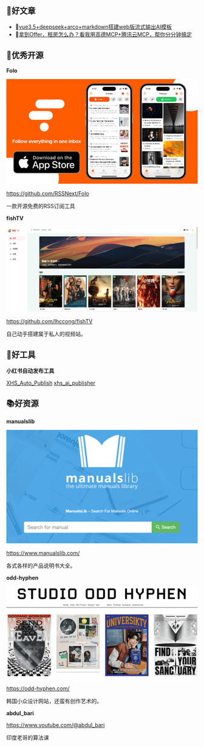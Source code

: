 ## 📖好文章 
* 📄[vue3.5+deepseek+arco+markdown搭建web版流式输出AI模板](https://juejin.cn/post/748636969673801732)
* 📄[拿到Offer，租房怎么办？看我用高德MCP+腾讯云MCP，帮你分分钟搞定](https://juejin.cn/post/7488599657125052416)

## 🎈优秀开源

**Folo**

![20250413213701.png](imgs/20250413213701.png)

https://github.com/RSSNext/Folo

一款开源免费的RSS订阅工具

**fishTV**

![20250414101221.png](imgs/20250414101221.png)

https://github.com/lhccong/fishTV

自己动手搭建属于私人的视频站。

## 🔨好工具

**小红书自动发布工具**

[XHS_Auto_Publish](https://github.com/hasuoshenyun/XHS_Auto_Publish)
[xhs_ai_publisher](https://github.com/BetaStreetOmnis/xhs_ai_publisher)


## 📚好资源

**manualslib**

![20250410215425.png](imgs/20250410215425.png)

https://www.manualslib.com/

各式各样的产品说明书大全。

**odd-hyphen**

![20250410215543.png](imgs/20250410215543.png)

https://odd-hyphen.com/

韩国小众设计网站，还蛮有创作艺术的。

**abdul_bari**

https://www.youtube.com/@abdul_bari

印度老哥的算法课